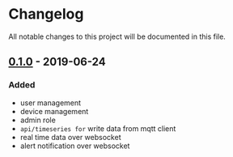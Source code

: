 # Changelog
All notable changes to this project will be documented in this file.

## [0.1.0] - 2019-06-24
### Added
- user management
- device management
- admin role
- `api/timeseries for` write data from mqtt client
- real time data over websocket
- alert notification over websocket

[0.1.0]: https://github.com/aldinp16/solar-backend-api/releases/tag/v0.1.0